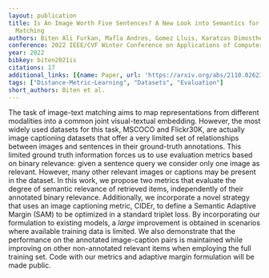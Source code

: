 ```yaml
---
layout: publication
title: Is An Image Worth Five Sentences? A New Look into Semantics for Image-Text
  Matching
authors: Biten Ali Furkan, Mafla Andres, Gomez Lluis, Karatzas Dimosthenis
conference: 2022 IEEE/CVF Winter Conference on Applications of Computer Vision (WACV)
year: 2022
bibkey: biten2021is
citations: 17
additional_links: [{name: Paper, url: 'https://arxiv.org/abs/2110.02623'}]
tags: ["Distance-Metric-Learning", "Datasets", "Evaluation"]
short_authors: Biten et al.
---
```

The task of image-text matching aims to map representations from different
modalities into a common joint visual-textual embedding. However, the most
widely used datasets for this task, MSCOCO and Flickr30K, are actually image
captioning datasets that offer a very limited set of relationships between
images and sentences in their ground-truth annotations. This limited ground
truth information forces us to use evaluation metrics based on binary
relevance: given a sentence query we consider only one image as relevant.
However, many other relevant images or captions may be present in the dataset.
In this work, we propose two metrics that evaluate the degree of semantic
relevance of retrieved items, independently of their annotated binary
relevance. Additionally, we incorporate a novel strategy that uses an image
captioning metric, CIDEr, to define a Semantic Adaptive Margin (SAM) to be
optimized in a standard triplet loss. By incorporating our formulation to
existing models, a *large* improvement is obtained in scenarios where
available training data is limited. We also demonstrate that the performance on
the annotated image-caption pairs is maintained while improving on other
non-annotated relevant items when employing the full training set. Code with
our metrics and adaptive margin formulation will be made public.